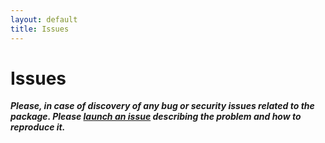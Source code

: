 ```yaml
---
layout: default
title: Issues
---
```


# Issues

***Please, in case of discovery of any bug or security issues related to the package. Please [launch an issue](https://github.com/MockingMagician/coinbase-pro-sdk/issues/new/choose) describing the problem and how to reproduce it.***
